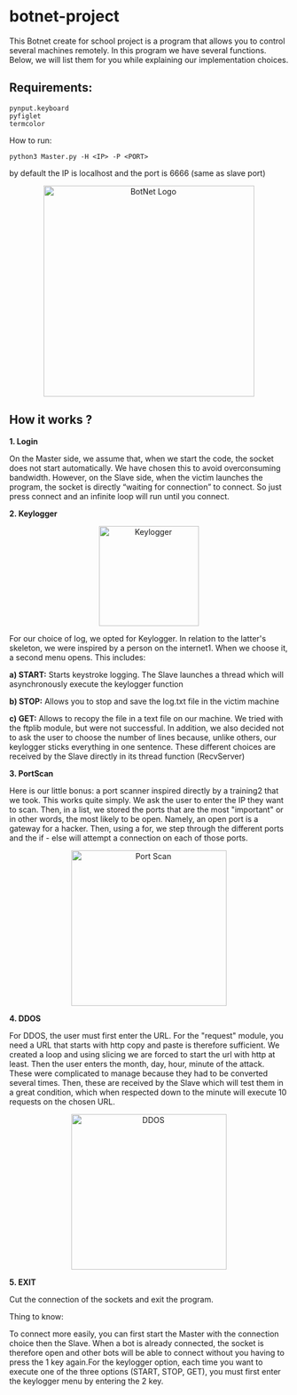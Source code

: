 # botnet-project
This Botnet create for school project is a program that allows you to control several machines remotely. In this program we have several functions. Below, we will list them for you while explaining our implementation choices.

## Requirements:

```
pynput.keyboard
pyfiglet
termcolor
```	

How to run:

```
python3 Master.py -H <IP> -P <PORT> 
```
        
by default the IP is localhost and the port is 6666 (same as slave port)
					

  <p align="center">
    <img alt="BotNet Logo" src="https://user-images.githubusercontent.com/44061238/92570471-41184000-f282-11ea-9e8b-6fdac5598049.png" height="380" />
  </p>

## How it works ?

**1. Login**

On the Master side, we assume that, when we start the code, the socket does not start automatically. We have chosen this to avoid overconsuming bandwidth. However, on the Slave side, when the victim launches the program, the socket is directly “waiting for connection” to connect. So just press connect and an infinite loop will run until you connect.

**2. Keylogger**

<p align="center">
<img alt="Keylogger" src="https://user-images.githubusercontent.com/44061238/92574665-aae71880-f287-11ea-852f-1d9d59c64c78.png" height="180" />
</p>

For our choice of log, we opted for Keylogger. In relation to the latter's skeleton, we were inspired by a person on the internet1. When we choose it, a second menu opens. This includes:

**a) START:**
Starts keystroke logging. The Slave launches a thread which will asynchronously execute the keylogger function

**b) STOP:**
Allows you to stop and save the log.txt file in the victim machine

**c) GET:**
Allows to recopy the file in a text file on our machine. We tried with the ftplib module, but were not successful. In addition, we also decided not to ask the user to choose the number of lines because, unlike others, our keylogger sticks everything in one sentence.
These different choices are received by the Slave directly in its thread function (RecvServer)

**3. PortScan**

Here is our little bonus: a port scanner inspired directly by a training2 that we took. This works quite simply. We ask the user to enter the IP they want to scan. Then, in a list, we stored the ports that are the most "important" or in other words, the most likely to be open. Namely, an open port is a gateway for a hacker. Then, using a for, we step through the different ports and the if - else will attempt a connection on each of those ports.


<p align="center">
<img alt="Port Scan" src="https://user-images.githubusercontent.com/44061238/92573732-7aeb4580-f286-11ea-8bc5-3c710d1e37bd.png" height="280" />
</p>


**4. DDOS**

For DDOS, the user must first enter the URL. For the "request" module, you need a URL that starts with http copy and paste is therefore sufficient. We created a loop and using slicing we are forced to start the url with http at least. Then the user enters the month, day, hour, minute of the attack. These were complicated to manage because they had to be converted several times. Then, these are received by the Slave which will test them in a great condition, which when respected down to the minute will execute 10 requests on the chosen URL.

<p align="center">
<img alt="DDOS" src="https://user-images.githubusercontent.com/44061238/92574590-9440c180-f287-11ea-9947-ef9c77297180.png" height="280" />
</p>


**5. EXIT**

Cut the connection of the sockets and exit the program.



Thing to know:

To connect more easily, you can first start the Master with the connection choice then the Slave. When a bot is already connected, the socket is therefore open and other bots will be able to connect without you having to press the 1 key again.For the keylogger option, each time you want to execute one of the three options (START, STOP, GET), you must first enter the keylogger menu by entering the 2 key.

